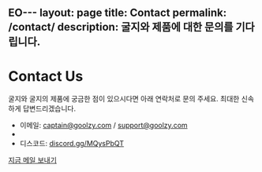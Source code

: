 EO---
layout: page
title: Contact
permalink: /contact/
description: 굴지와 제품에 대한 문의를 기다립니다.
---

# Contact Us

굴지와 굴지의 제품에 궁금한 점이 있으시다면 아래 연락처로 문의 주세요. 최대한 신속하게 답변드리겠습니다.

- 이메일: <a href="mailto:captain@goolzy.com">captain@goolzy.com</a> / <a href="mailto:support@goolzy.com">support@goolzy.com</a>
-
- 디스코드: <a href="https://discord.gg/MQysPbQT" target="_blank" rel="noopener">discord.gg/MQysPbQT</a>

<p>
	<a class="btn" href="mailto:captain@goolzy.com">지금 메일 보내기</a>

</p>
